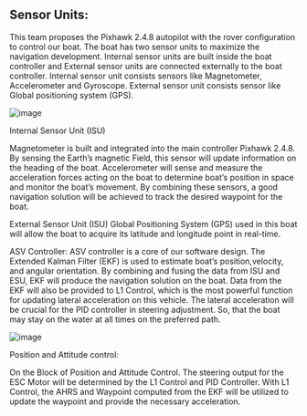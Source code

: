 <h2>Sensor Units:</h2>

This team proposes the Pixhawk 2.4.8 autopilot with
the rover configuration to control our boat. The boat has two
sensor units to maximize the navigation development. Internal
sensor units are built inside the boat controller and External
sensor units are connected externally to the boat controller.
Internal sensor unit consists sensors like Magnetometer,
Accelerometer and Gyroscope. External sensor unit consists
sensor like Global positioning system (GPS).

![image](https://user-images.githubusercontent.com/109530150/230266026-21f2f7e5-1972-4f6a-a54d-b174bbb2fb7a.png)

Internal Sensor Unit (ISU)

Magnetometer is built and integrated into the main
controller Pixhawk 2.4.8. By sensing the Earth’s magnetic Field,
this sensor will update information on the heading of the boat.
Accelerometer will sense and measure the
acceleration forces acting on the boat to determine boat’s position
in space and monitor the boat’s movement. By combining these
sensors, a good navigation solution will be achieved to track the
desired waypoint for the boat.

External Sensor Unit (ISU)
Global Positioning System (GPS) used in this boat
will allow the boat to acquire its latitude and longitude point in
real-time.

ASV Controller:
ASV controller is a core of our software design. The
Extended Kalman Filter (EKF) is used to estimate boat’s position,velocity, and angular orientation. By combining and fusing the
data from ISU and ESU, EKF will produce the navigation
solution on the boat. Data from the EKF will also be provided to
L1 Control, which is the most powerful function for updating
lateral acceleration on this vehicle. The lateral acceleration will
be crucial for the PID controller in steering adjustment. So, that
the boat may stay on the water at all times on the preferred path.

![image](https://user-images.githubusercontent.com/109530150/230266190-99f73034-3a85-4ebe-ba99-766232fe0108.png)

Position and Attitude control:

On the Block of Position and Attitude Control. The
steering output for the ESC Motor will be determined by the L1
Control and PID Controller. With L1 Control, the AHRS and
Waypoint computed from the EKF will be utilized to update the
waypoint and provide the necessary acceleration.
